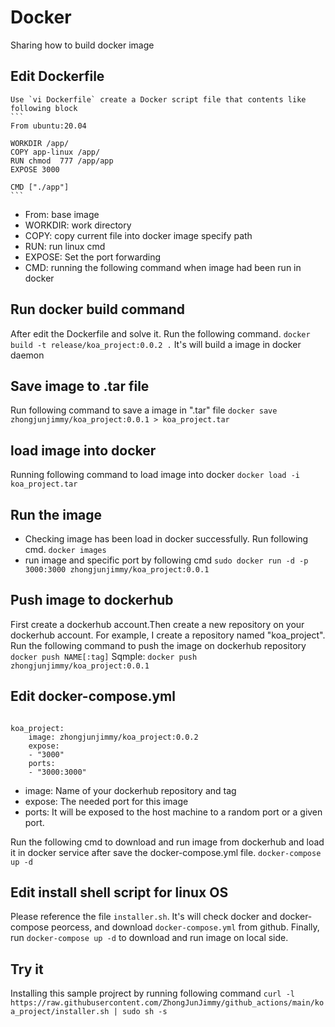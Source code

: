 # Docker

Sharing how to build docker image

## Edit Dockerfile


    Use `vi Dockerfile` create a Docker script file that contents like following block
    ```
    From ubuntu:20.04

    WORKDIR /app/
    COPY app-linux /app/
    RUN chmod  777 /app/app
    EXPOSE 3000

    CMD ["./app"]
    ```
- From: base image
- WORKDIR: work directory
- COPY: copy current file into docker image specify path
- RUN: run linux cmd
- EXPOSE: Set the port forwarding
- CMD: running the following command when image had been run in docker

## Run docker build command

After edit the Dockerfile and solve it. Run the following command.
    `docker build -t release/koa_project:0.0.2 .`
It's will build a image in docker daemon


## Save image to .tar file

Run following command to save a image in ".tar" file
    `docker save zhongjunjimmy/koa_project:0.0.1 > koa_project.tar`

## load image into docker


Running following command to load image into docker
    `docker load -i koa_project.tar`

## Run the image
- Checking image has been load in docker successfully. Run following cmd.
    `docker images`
- run image and specific port by following cmd
    `sudo docker run -d -p 3000:3000 zhongjunjimmy/koa_project:0.0.1`

## Push image to dockerhub
First create a dockerhub account.Then create a new repository on your dockerhub account.
For example, I create a repository named "koa_project". 
Run the following command to push the image on dockerhub repository
    `docker push NAME[:tag]`
Sqmple: 
    `docker push zhongjunjimmy/koa_project:0.0.1`

## Edit docker-compose.yml
```

koa_project:
    image: zhongjunjimmy/koa_project:0.0.2
    expose:
    - "3000"
    ports:
    - "3000:3000"

```

- image: Name of your dockerhub repository and tag
- expose: The needed port for this image
- ports: It will be exposed to the host machine to a random port or a given port.

Run the following cmd to download and run image from dockerhub and load it in docker service after save the docker-compose.yml file.
    `docker-compose up -d`

## Edit install shell script for linux OS

Please reference the file `installer.sh`. It's will check docker and docker-compose peorcess, and download `docker-compose.yml` from github.
Finally, run `docker-compose up -d` to download and run image on local side.

## Try it 
Installing this sample projrect by running following command
`curl -l https://raw.githubusercontent.com/ZhongJunJimmy/github_actions/main/koa_project/installer.sh | sudo sh -s`
